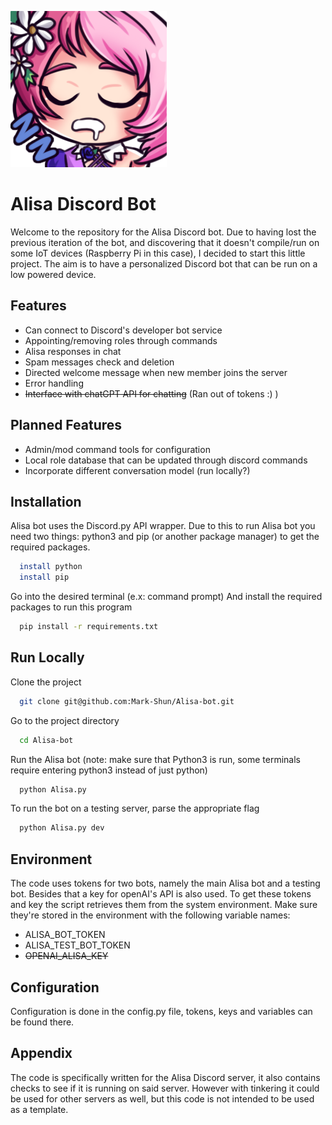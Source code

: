 
![Alisa Sleepers Image](./images/AlisaSleepers.png?raw=true "Title")
# Alisa Discord Bot

Welcome to the repository for the Alisa Discord bot. Due to having lost the previous iteration of the bot, and discovering that it doesn't compile/run on some IoT devices (Raspberry Pi in this case), I decided to start this little project. The aim is to have a personalized Discord bot that can be run on a low powered device.

## Features

- Can connect to Discord's developer bot service
- Appointing/removing roles through commands
- Alisa responses in chat
- Spam messages check and deletion
- Directed welcome message when new member joins the server
- Error handling
- ~~Interface with chatGPT API for chatting~~ (Ran out of tokens :) )


## Planned Features
- Admin/mod command tools for configuration
- Local role database that can be updated through discord commands
- Incorporate different conversation model (run locally?)

## Installation

Alisa bot uses the Discord.py API wrapper.
Due to this to run Alisa bot you need two things: python3 and pip (or another package manager) to get the required packages.

```bash
  install python
  install pip
```

Go into the desired terminal (e.x: command prompt)
And install the required packages to run this program
```bash
  pip install -r requirements.txt
```
    
## Run Locally

Clone the project

```bash
  git clone git@github.com:Mark-Shun/Alisa-bot.git
```

Go to the project directory

```bash
  cd Alisa-bot
```

Run the Alisa bot (note: make sure that Python3 is run, some terminals require entering python3 instead of just python)

```bash
  python Alisa.py
```

To run the bot on a testing server, parse the appropriate flag
```bash
  python Alisa.py dev
```

## Environment
The code uses tokens for two bots, namely the main Alisa bot and a testing bot.
Besides that a key for openAI's API is also used.
To get these tokens and key the script retrieves them from the system environment. Make sure they're stored in the environment with the following variable names:
- ALISA_BOT_TOKEN
- ALISA_TEST_BOT_TOKEN
- ~~OPENAI_ALISA_KEY~~

## Configuration
Configuration is done in the config.py file, tokens, keys and variables can be found there.

## Appendix
The code is specifically written for the Alisa Discord server, it also contains checks to see if it is running on said server.
However with tinkering it could be used for other servers as well, but this code is not intended to be used as a template.